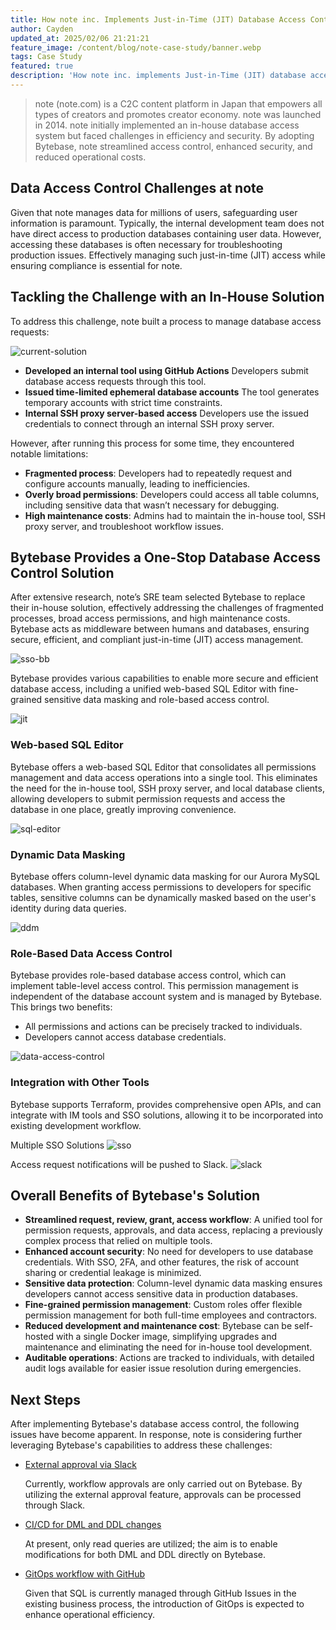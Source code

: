 ```yaml
---
title: How note inc. Implements Just-in-Time (JIT) Database Access Control with Bytebase
author: Cayden
updated_at: 2025/02/06 21:21:21
feature_image: /content/blog/note-case-study/banner.webp
tags: Case Study
featured: true
description: 'How note inc. implements Just-in-Time (JIT) database access control with Bytebase.'
---
```


> note (note.com) is a C2C content platform in Japan that empowers all types of creators and promotes creator economy. note was launched in 2014. note initially implemented an in-house database access system but faced challenges in efficiency and security. By adopting Bytebase, note streamlined access control, enhanced security, and reduced operational costs.

## Data Access Control Challenges at note

Given that note manages data for millions of users, safeguarding user information is paramount. Typically, the internal development team does not have direct access to production databases containing user data. However, accessing these databases is often necessary for troubleshooting production issues. Effectively managing such just-in-time (JIT) access while ensuring compliance is essential for note.

## Tackling the Challenge with an In-House Solution

To address this challenge, note built a process to manage database access requests:

![current-solution](/content/blog/note-case-study/current-solution.webp)

- **Developed an internal tool using GitHub Actions**
  Developers submit database access requests through this tool.
- **Issued time-limited ephemeral database accounts**
  The tool generates temporary accounts with strict time constraints.
- **Internal SSH proxy server-based access**
  Developers use the issued credentials to connect through an internal SSH proxy server.

However, after running this process for some time, they encountered notable limitations:

- **Fragmented process**: Developers had to repeatedly request and configure accounts manually, leading to inefficiencies.
- **Overly broad permissions**: Developers could access all table columns, including sensitive data that wasn’t necessary for debugging.
- **High maintenance costs**: Admins had to maintain the in-house tool, SSH proxy server, and troubleshoot workflow issues.

## Bytebase Provides a One-Stop Database Access Control Solution

After extensive research, note’s SRE team selected Bytebase to replace their in-house solution, effectively addressing the challenges of fragmented processes, broad access permissions, and high maintenance costs. Bytebase acts as middleware between humans and databases, ensuring secure, efficient, and compliant just-in-time (JIT) access management.

![sso-bb](/content/blog/note-case-study/sso-bb.webp)

Bytebase provides various capabilities to enable more secure and efficient database access, including a unified web-based SQL Editor with fine-grained sensitive data masking and role-based access control. 

![jit](/content/blog/note-case-study/jit.webp)

### Web-based SQL Editor

Bytebase offers a web-based SQL Editor that consolidates all permissions management and data access operations into a single tool. This eliminates the need for the in-house tool, SSH proxy server, and local database clients, allowing developers to submit permission requests and access the database in one place, greatly improving convenience.

![sql-editor](/content/blog/note-case-study/sql-editor.webp)

### Dynamic Data Masking

Bytebase offers column-level dynamic data masking for our Aurora MySQL databases. When granting access permissions to developers for specific tables, sensitive columns can be dynamically masked based on the user's identity during data queries.

![ddm](/content/blog/note-case-study/ddm.webp)

### Role-Based Data Access Control

Bytebase provides role-based database access control, which can implement table-level access control. This permission management is independent of the database account system and is managed by Bytebase. This brings two benefits:

- All permissions and actions can be precisely tracked to individuals.
- Developers cannot access database credentials.

![data-access-control](/content/blog/note-case-study/data-access-control.webp)

### Integration with Other Tools

Bytebase supports Terraform, provides comprehensive open APIs, and can integrate with IM tools and SSO solutions, allowing it to be incorporated into existing development workflow.

Multiple SSO Solutions
![sso](/content/blog/note-case-study/sso.webp)

Access request notifications will be pushed to Slack.
![slack](/content/blog/note-case-study/slack.webp)

## Overall Benefits of Bytebase's Solution

- **Streamlined request, review, grant, access workflow**: A unified tool for permission requests, approvals, and data access, replacing a previously complex process that relied on multiple tools.
- **Enhanced account security**: No need for developers to use database credentials. With SSO, 2FA, and other features, the risk of account sharing or credential leakage is minimized.
- **Sensitive data protection**: Column-level dynamic data masking ensures developers cannot access sensitive data in production databases.
- **Fine-grained permission management**: Custom roles offer flexible permission management for both full-time employees and contractors.
- **Reduced development and maintenance cost**: Bytebase can be self-hosted with a single Docker image, simplifying upgrades and maintenance and eliminating the need for in-house tool development.
- **Auditable operations**: Actions are tracked to individuals, with detailed audit logs available for easier issue resolution during emergencies.

## Next Steps

After implementing Bytebase's database access control, the following issues have become apparent. In response, note is considering further leveraging Bytebase's capabilities to address these challenges:

- [External approval via Slack](/docs/api/external-approval/)
 
  Currently, workflow approvals are only carried out on Bytebase. By utilizing the external approval feature, approvals can be processed through Slack.

- [CI/CD for DML and DDL changes](/docs/change-database/change-workflow/)

  At present, only read queries are utilized; the aim is to enable modifications for both DML and DDL directly on Bytebase.

- [GitOps workflow with GitHub](/docs/vcs-integration/overview/)
  
  Given that SQL is currently managed through GitHub Issues in the existing business process, the introduction of GitOps is expected to enhance operational efficiency.